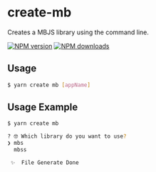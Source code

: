 # create-mb

Creates a MBJS library using the command line.

[![NPM version](https://img.shields.io/npm/v/create-mb.svg?style=flat)](https://npmjs.org/package/create-mb)
[![NPM downloads](http://img.shields.io/npm/dm/create-mb.svg?style=flat)](https://npmjs.org/package/create-mb)

## Usage

```bash
$ yarn create mb [appName]
```

## Usage Example

```bash
$ yarn create mb

? 🤓 Which library do you want to use?
❯ mbs
  mbss

 ✨  File Generate Done
```
